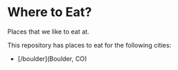 # Where to Eat?

Places that we like to eat at.

This repository has places to eat for the following cities:

* [/boulder](Boulder, CO)
